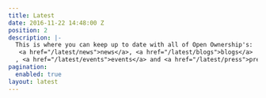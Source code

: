 ```yaml
---
title: Latest
date: 2016-11-22 14:48:00 Z
position: 2
description: |-
  This is where you can keep up to date with all of Open Ownership's:
   <a href="/latest/news">news</a>, <a href="/latest/blogs">blogs</a>
  , <a href="/latest/events">events</a> and <a href="/latest/press">press</a>.
pagination:
  enabled: true
layout: latest
---
```

